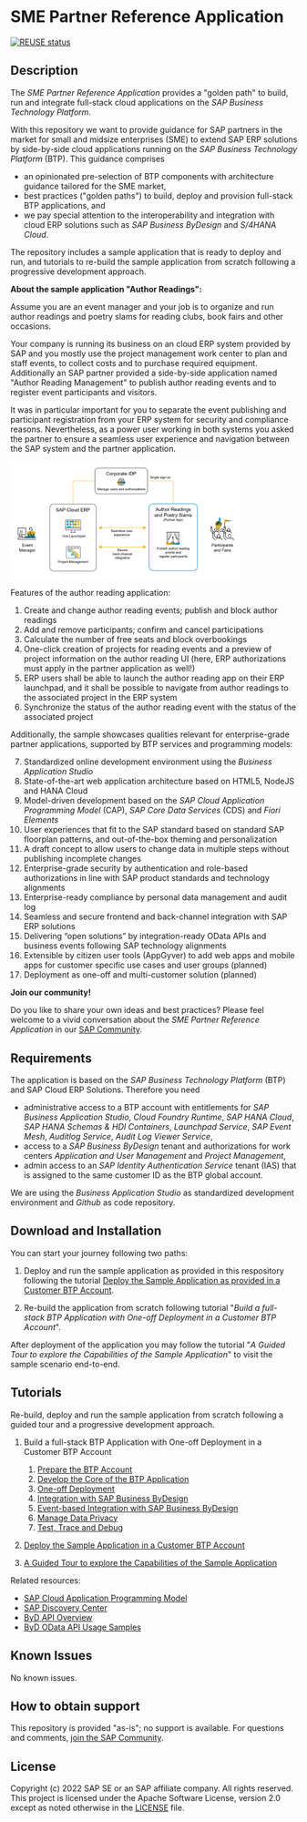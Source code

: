 # SME Partner Reference Application

[![REUSE status](https://api.reuse.software/badge/github.com/SAP-samples/sme-partner-reference-application)](https://api.reuse.software/info/github.com/SAP-samples/sme-partner-reference-application)

## Description

The *SME Partner Reference Application* provides a "golden path" to build, run and integrate full-stack cloud applications on the *SAP Business Technology Platform*.

With this repository we want to provide guidance for SAP partners in the market for small and midsize enterprises (SME) to extend SAP ERP solutions by side-by-side cloud applications running on the *SAP Business Technology Platform* (BTP). This guidance comprises
- an opinionated pre-selection of BTP components with architecture guidance tailored for the SME market, 
- best practices ("golden paths") to build, deploy and provision full-stack BTP applications, and
- we pay special attention to the interoperability and integration with cloud ERP solutions such as *SAP Business ByDesign* and *S/4HANA Cloud*.

The repository includes a sample application that is ready to deploy and run, and tutorials to re-build the sample application from scratch following a progressive development approach. 

**About the sample application "Author Readings":**

Assume you are an event manager and your job is to organize and run author readings and poetry slams for reading clubs, book fairs and other occasions. 

Your company is running its business on an cloud ERP system provided by SAP and you mostly use the project management work center to plan and staff events, to collect costs and to purchase required equipment. 
Additionally an SAP partner provided a side-by-side application named "Author Reading Management" to publish author reading events and to register event participants and visitors. 

It was in particular important for you to separate the event publishing and participant registration from your ERP system for security and compliance reasons. Nevertheless, as a power user working in both systems you asked the partner to ensure a seamless user experience and navigation between the SAP system and the partner application.

<img src="./Tutorials/resources/readme_sample-use-case.jpg" width="80%">

Features of the author reading application:

1. Create and change author reading events; publish and block author readings
2. Add and remove participants; confirm and cancel participations
3. Calculate the number of free seats and block overbookings
4. One-click creation of projects for reading events and a preview of project information on the author reading UI (here, ERP authorizations must apply in the partner application as well!)
5. ERP users shall be able to launch the author reading app on their ERP launchpad, and it shall be possible to navigate from author readings to the associated project in the ERP system
6. Synchronize the status of the author reading event with the status of the associated project

Additionally, the sample showcases qualities relevant for enterprise-grade partner applications, supported by BTP services and programming models:

7. Standardized online development environment using the *Business Application Studio*
8. State-of-the-art web application architecture based on HTML5, NodeJS and HANA Cloud
9. Model-driven development based on the *SAP Cloud Application Programming Model* (CAP), *SAP Core Data Services* (CDS) and *Fiori Elements*
10. User experiences that fit to the SAP standard based on standard SAP floorplan patterns, and out-of-the-box theming and personalization
11. A draft concept to allow users to change data in multiple steps without publishing incomplete changes
12. Enterprise-grade security by authentication and role-based authorizations in line with SAP product standards and technology alignments
13. Enterprise-ready compliance by personal data management and audit log
14. Seamless and secure frontend and back-channel integration with SAP ERP solutions
15.	Delivering “open solutions” by integration-ready OData APIs and business events following SAP technology alignments
16. Extensible by citizen user tools (AppGyver) to add web apps and mobile apps for customer specific use cases and user groups (planned)
17. Deployment as one-off and multi-customer solution (planned) 

**Join our community!**

Do you like to share your own ideas and best practices? Please feel welcome to a vivid conversation about the *SME Partner Reference Application* in our [SAP Community](https://blogs.sap.com/2022/06/03/build-and-run-cloud-applications-on-the-sap-btp/).

## Requirements

The application is based on the *SAP Business Technology Platform* (BTP) and SAP Cloud ERP Solutions. Therefore you need 
- administrative access to a BTP account with entitlements for *SAP Business Application Studio*, *Cloud Foundry Runtime*, *SAP HANA Cloud*, *SAP HANA Schemas & HDI Containers*, *Launchpad Service*, *SAP Event Mesh*, *Auditlog Service*, *Audit Log Viewer Service*,
- access to a *SAP Business ByDesign* tenant and authorizations for work centers *Application and User Management* and *Project Management*,
- admin access to an *SAP Identity Authentication Service* tenant (IAS) that is assigned to the same customer ID as the BTP global account.

We are using the *Business Application Studio* as standardized development environment and *Github* as code repository.

## Download and Installation

You can start your journey following two paths:

1. Deploy and run the sample application as provided in this respository following the tutorial [Deploy the Sample Application as provided in a Customer BTP Account](./Tutorials/20-Deploy-Sample-Application.md).

2. Re-build the application from scratch following tutorial "*Build a full-stack BTP Application with One-off Deployment in a Customer BTP Account*".

After deployment of the application you may follow the tutorial "*A Guided Tour to explore the Capabilities of the Sample Application*" to visit the sample scenario end-to-end.

## Tutorials

Re-build, deploy and run the sample application from scratch following a guided tour and a progressive development approach.

1. Build a full-stack BTP Application with One-off Deployment in a Customer BTP Account
    1. [Prepare the BTP Account](Tutorials/01-Prepare-BTP-Account.md) 
    2. [Develop the Core of the BTP Application](Tutorials/02-Develop-Core-Application.md)
    3. [One-off Deployment](Tutorials/03-One-Off-Deployment.md)
    4. [Integration with SAP Business ByDesign](Tutorials/04-ByD-Integration.md)
    5. [Event-based Integration with SAP Business ByDesign](Tutorials/05-ByD-Event-Integration.md)
    6. [Manage Data Privacy](Tutorials/06-Manage-Data-Privacy.md)
    7. [Test, Trace and Debug](Tutorials/07-Test-Trace-Debug.md)

2. [Deploy the Sample Application in a Customer BTP Account](Tutorials/20-Deploy-Sample-Application.md)

3. [A Guided Tour to explore the Capabilities of the Sample Application](Tutorials/30-Guided-Tour.md)

Related resources:
- [SAP Cloud Application Programming Model](https://cap.cloud.sap/docs/)
- [SAP Discovery Center](https://discovery-center.cloud.sap/missionssearch)
- [ByD API Overview](https://blogs.sap.com/2019/09/26/sap-business-bydesign-an-api-overview/)
- [ByD OData API Usage Samples](https://blogs.sap.com/2019/02/27/sap-business-bydesign-api-usage-samples/)

## Known Issues

No known issues.

## How to obtain support

This repository is provided "as-is"; no support is available. For questions and comments, [join the SAP Community](https://answers.sap.com/questions/ask.html).

## License

Copyright (c) 2022 SAP SE or an SAP affiliate company. All rights reserved. This project is licensed under the Apache Software License, version 2.0 except as noted otherwise in the [LICENSE](LICENSE) file.
